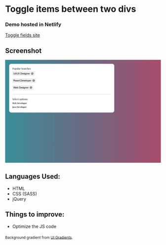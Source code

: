 # Toggle items between two divs
### Demo hosted in Netlify

[Toggle fields site](https://togglefields.netlify.app/)

## Screenshot
![Screenshot of the site](https://github.com/chaulagainkapil/toggle-fields/blob/main/Screenshot.png)

## Languages Used:
* HTML
* CSS (SASS)
* jQuery

## Things to improve:
* Optimize the JS code

<sub>Background gradient from [UI Gradients](https://uigradients.com/).</sub>
